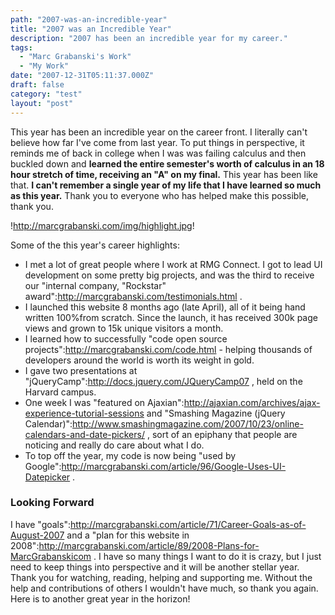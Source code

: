 ```yaml
---
path: "2007-was-an-incredible-year"
title: "2007 was an Incredible Year"
description: "2007 has been an incredible year for my career."
tags: 
  - "Marc Grabanski's Work"
  - "My Work"
date: "2007-12-31T05:11:37.000Z"
draft: false
category: "test"
layout: "post"
---
```


This year has been an incredible year on the career front. I literally can't believe how far I've come from last year. To put things in perspective, it reminds me of back in college when I was was failing calculus and then buckled down and **learned the entire semester's worth of calculus in an 18 hour stretch of time, receiving an "A" on my final.** This year has been like that. **I can't remember a single year of my life that I have learned so much as this year.** Thank you to everyone who has helped make this possible, thank you.

!http://marcgrabanski.com/img/highlight.jpg!

Some of the this year's career highlights:
- I met a lot of great people where I work at RMG Connect. I got to lead UI development on some pretty big projects, and was the third to receive our "internal company, "Rockstar" award":http://marcgrabanski.com/testimonials.html .
- I launched this website 8 months ago (late April), all of it being hand written 100%from scratch. Since the launch, it has received 300k page views and grown to 15k unique visitors a month.
- I learned how to successfully "code open source projects":http://marcgrabanski.com/code.html - helping thousands of developers around the world is worth its weight in gold.
- I gave two presentations at "jQueryCamp":http://docs.jquery.com/JQueryCamp07 , held on the Harvard campus.
- One week I was "featured on Ajaxian":http://ajaxian.com/archives/ajax-experience-tutorial-sessions and "Smashing Magazine (jQuery Calendar)":http://www.smashingmagazine.com/2007/10/23/online-calendars-and-date-pickers/ , sort of an epiphany that people are noticing and really do care about what I do.
- To top off the year, my code is now being "used by Google":http://marcgrabanski.com/article/96/Google-Uses-UI-Datepicker .

### Looking Forward
I have "goals":http://marcgrabanski.com/article/71/Career-Goals-as-of-August-2007 and a "plan for this website in 2008":http://marcgrabanski.com/article/89/2008-Plans-for-MarcGrabanskicom . I have so many things I want to do it is crazy, but I just need to keep things into perspective and it will be another stellar year. Thank you for watching, reading, helping and supporting me. Without the help and contributions of others I wouldn't have much, so thank you again. Here is to another great year in the horizon!